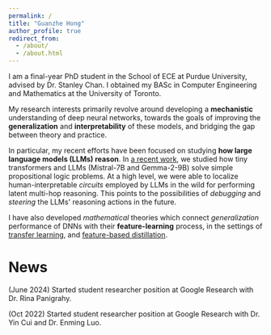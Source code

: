 ```yaml
---
permalink: /
title: "Guanzhe Hong"
author_profile: true
redirect_from: 
  - /about/
  - /about.html
---
```


I am a final-year PhD student in the School of ECE at Purdue University, advised by Dr. Stanley Chan. I obtained my BASc in Computer Engineering and Mathematics at the University of Toronto.

My research interests primarily revolve around developing a **mechanistic** understanding of deep neural networks, towards the goals of improving the **generalization** and **interpretability** of these models, and bridging the gap between theory and practice. 

In particular, my recent efforts have been focused on studying **how large language models (LLMs) reason**. In [a recent work](https://arxiv.org/abs/2411.04105), we studied how tiny transformers and LLMs (Mistral-7B and Gemma-2-9B) solve simple propositional logic problems. At a high level, we were able to localize human-interpretable _circuits_ employed by LLMs in the wild for performing latent multi-hop reasoning. This points to the possibilities of _debugging_ and _steering_ the LLMs' reasoning actions in the future.

I have also developed _mathematical_ theories which connect _generalization_ performance of DNNs with their **feature-learning** process, in the settings of [transfer learning](https://arxiv.org/abs/2410.23129), and [feature-based distillation](https://arxiv.org/abs/2103.07600).

News
======
(June 2024) Started student researcher position at Google Research with Dr. Rina Panigrahy.

(Oct 2022) Started student researcher position at Google Research with Dr. Yin Cui and Dr. Enming Luo.
